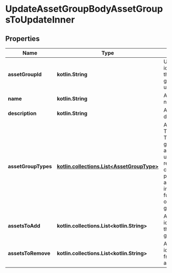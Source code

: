 
# UpdateAssetGroupBodyAssetGroupsToUpdateInner

## Properties
| Name | Type | Description | Notes |
| ------------ | ------------- | ------------- | ------------- |
| **assetGroupId** | **kotlin.String** | Unique identifier of the asset group to update. |  |
| **name** | **kotlin.String** | Asset Group name |  [optional] |
| **description** | **kotlin.String** | Asset group description |  [optional] |
| **assetGroupTypes** | [**kotlin.collections.List&lt;AssetGroupType&gt;**](AssetGroupType.md) | Asset Group Types. Note: The asset group types are used for user reference and categorization purposes only and do not impact the functionality of the asset group. |  [optional] |
| **assetsToAdd** | **kotlin.collections.List&lt;kotlin.String&gt;** | A list of asset ids to add to the asset group. |  [optional] |
| **assetsToRemove** | **kotlin.collections.List&lt;kotlin.String&gt;** | A list of asset ids to remove from the asset group. |  [optional] |



